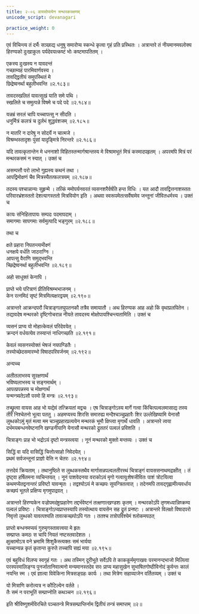 ```yaml
---
title: २-०६ वायसोपायेन मन्थरकरक्षणम्
unicode_script: devanagari

practice_weight: 0
---
```


एवं विचिन्त्य तं दर्भैः सञ्छाद्य धनुषु समारोप्य स्कन्धे कृत्वा गृहं प्रति प्रस्थितः । अत्रान्तरे तं नीयमानमवलोक्य हिरण्यको दुःखाकुलः पर्यदेवयत्कष्टं भोः कष्टमापतितम् ।  

एकस्य दुःखस्य न यावदन्तं  
गच्छाम्यहं पारमिवार्णवस्य ।  
तावद्द्वितीयं समुपस्थितं मे   
छिद्रेष्वनर्था बहुलीभवन्ति ॥२.१८३॥

तावदस्खलितं यावत्सुखं याति समे पथि ।  
स्खलिते च समुत्पन्ने विषमे च पदे पदे ॥२.१८४॥

यन्नम्रं सरलं चापि यच्चापत्सु न सीदति ।  
धनुर्मित्रं कलत्रं च दुर्लभं शुद्धवंशजम् ॥२.१८५॥

न मातरि न दारेषु न सोदर्ये न चात्मजे ।  
विश्रम्भस्तादृशः पुंसां यादृङ्मित्रे निरन्तरे ॥२.१८६॥

यदि तावत्कृतान्तेन मे धननाशो विहितस्तन्मार्गश्रान्तस्य मे विश्रामभूतं मित्रं कस्मादपहृतम् ।  अपरमपि मित्रं परं मन्थरकसमं न स्यात् । उक्तं च

असम्पत्तौ परो लाभो गुह्यस्य कथनं तथा ।  
आपद्विमोक्षणं चैव मित्रस्यैतत्फलत्रयम् ॥२.१८७॥

तदस्य पश्चान्नान्यः सुहृन्मे । तत्किं ममोपर्यनवरतं व्यसनशरैर्वर्षति हन्त विधिः । यत आदौ तावद्वित्तनाशस्ततः परिवारभ्रंशस्ततो देशत्यागस्ततो मित्रवियोग इति । अथवा स्वरूपमेतत्सर्वेषामेव जन्तूनां जीवितधर्मस्य । उक्तं च

कायः संनिहितापायः सम्पदः पदमापदाम् ।  
समागमाः सापगमाः सर्वमुत्पादि भङ्गुरम् ॥२.१८८॥

तथा च

क्षते प्रहारा निपतन्त्यभीक्ष्णं  
धनक्षये वर्धति जाठराग्निः ।  
आपत्सु वैराणि समुद्भवन्ति  
च्छिद्रेष्वनर्था बहुलीभवन्ति ॥२.१८९॥

अहो साधूक्तं केनापि ।  

प्राप्ते भये परित्राणं प्रीतिविश्रम्भभाजनम् ।  
केन रत्नमिदं सृष्टं मित्रमित्यक्षरद्वयम् ॥२.१९०॥

अत्रान्तरे आक्रन्दपरौ चित्राङ्गलघुपतनकौ तत्रैव समायातौ । अथ हिरण्यक आह अहो किं वृथाप्रलपितेन । तद्यावदेष मन्थरको दृष्टिगोचरान्न नीयते तावदस्य मोक्षोपायश्चिन्त्यतामिति । उक्तं च

व्यसनं प्राप्य यो मोहात्केवलं परिदेवयेत् ।  
क्रन्दनं वर्धयत्येव तस्यान्तं नाधिगच्छति ॥२.१९१॥

केवलं व्यसनस्योक्तं भेषजं नयपण्डितैः ।  
तस्योच्छेदसमारम्भो विषादपरिवर्जनम् ॥२.१९२॥

अन्यच्च

अतीतलाभस्य सुरक्षणार्थं  
भविष्यलाभस्य च सङ्गमार्थम् ।  
आपत्प्रपन्नस्य च मोक्षणार्थं  
यन्मन्त्र्यतेऽसौ परमो हि मन्त्रः ॥२.१९३॥

तच्छ्रुत्वा वायस आह भो यद्येवं तत्क्रियतां मद्वचः । एष चित्राङ्गोऽस्य मार्गे गत्वा किंचित्पल्वलमासाद्य तस्य तीरे निश्चेतनो भूत्वा पततु । अहमप्यस्य शिरसि समारुह्य मन्दैश्चञ्चुप्रहारैः शिर उल्लेखिष्यामि येनासौ लुब्धकोऽमुं मृतं मत्वा मम चञ्चुप्रहारप्रत्ययेन मन्थरकं भूमौ क्षिप्त्वा मृगार्थे धावति । अत्रान्तरे त्वया दर्भमयबन्धनवेष्टनानि खण्डनीयानि येनासौ मन्थरको द्रुततरं पल्वलं प्रविशति ।  

चित्राङ्गः प्राह भो भद्रोऽयं दृष्टो मन्त्रस्त्वया । नूनं मन्थरको मुक्तो मन्तव्यः । उक्तं च

सिद्धिं वा यदि वासिद्धिं चित्तोत्साहो निवेदयेत् ।  
प्रथमं सर्वजन्तूनां प्राज्ञो वेत्ति न चेतरः ॥२.१९४॥

तत्तदेवं क्रियताम् । तथानुष्ठिते स लुब्धकस्तथैव मार्गासन्नपल्वलतीरस्थं चित्राङ्गं वायससनाथमद्राक्षीत् । तं दृष्ट्वा हर्षितमना व्यचिन्तयत् । नूनं पाशवेदनया वराकोऽयं मृगो गत्वायुःशेषजीवितः पाशं त्रोटयित्वा कथमप्येतद्वनान्तरं प्रविष्टो यावन्मृतः । तद्वश्योऽयं मे कच्छपः सुयन्त्रितत्वात् । तदेनमपि तावद्गृह्णामीत्यवर्धाय कच्छपं भूतले प्रक्षिप्य मृगमुपाद्रवत् ।  

अत्रान्तरे हिरण्यकेन वज्रोपमदंष्ट्राप्रहारेण तद्दर्भवेष्टनं तत्क्षणात्खण्डशः कृतम् । मन्थरकोऽपि तृणमध्यान्निष्क्रम्य पल्वलं प्रविष्टः । चित्राङ्गोऽप्यप्राप्तस्यापि तस्योत्थाय वायसेन सह द्रुतं प्रनष्टः । अत्रान्तरे विलक्षो विषादपरो निवृत्तो लुब्धको यावत्पश्यति तावत्कच्छपोऽपि गतः । ततश्च तत्रोपविश्येमं श्लोकमपठत्

प्राप्तो बन्धनमप्ययं गुरुमृगस्तावत्त्वया मे हृतः  
सम्प्राप्तः कमठः स चापि नियतं नष्टस्तवादेशतः ।  
क्षुत्क्षामोऽत्र वने भ्रमामि शिशुकैस्त्यक्तः समं भार्यया  
यच्चान्यन्न कृतं कृतान्त कुरुते तच्चापि सह्यं मया ॥२.१९५॥

एवं बहुविधं विलप्य स्वगृहं गतः । अथ तस्मिन् दूरीभूते सर्वेऽपि ते काककूर्ममृगाखवः परमानन्दभाजो मिलित्वा परस्परमालिङ्ग्य पुनर्जातानिवात्मनो मन्यमानस्तदेव सरः प्राप्य महासुखेन सुभाषितगोष्ठीविनोदं कुर्वन्तः कालं नयन्ति स्म । एवं ज्ञात्वा विवेकिना मित्रसङ्ग्रहः कार्यः । तथा मित्रेण सहाव्याजेन वर्तितव्यम् । उक्तं च

यो मित्राणि करोत्यत्र न कौटिल्येन वर्तते ।  
तैः समं न पराभूतिं सम्प्राप्नोति कथञ्चन ॥२.१९६॥

इति श्रीविष्णुशर्मविरचिते पञ्चतन्त्रे मित्रसम्प्राप्तिर्नाम
द्वितीयं तन्त्रं समाप्तम्
॥२॥
